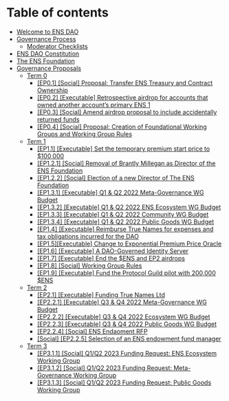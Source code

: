 # Table of contents

* [Welcome to ENS DAO](README.md)
* [Governance Process](process/README.md)
  * [Moderator Checklists](process/moderator-checklists.md)
* [ENS DAO Constitution](ens-dao-constitution.md)
* [The ENS Foundation](the-ens-foundation.md)
* [Governance Proposals](governance-proposals/README.md)
  * [Term 0](governance-proposals/term-0/README.md)
    * [\[EP0.1\] \[Social\] Proposal: Transfer ENS Treasury and Contract Ownership](governance-proposals/term-0/ep1-social-proposal-transfer-ens-treasury-and-contract-ownership.md)
    * [\[EP0.2\] \[Executable\] Retrospective airdrop for accounts that owned another account’s primary ENS 1](governance-proposals/term-0/ep2-executable-retrospective-airdrop-for-accounts-that-owned-another-accounts-primary-ens-1.md)
    * [\[EP0.3\] \[Social\] Amend airdrop proposal to include accidentally returned funds](governance-proposals/term-0/ep3-social-amend-airdrop-proposal-to-include-accidentally-returned-funds.md)
    * [\[EP0.4\] \[Social\] Proposal: Creation of Foundational Working Groups and Working Group Rules](governance-proposals/term-0/ep4-social-proposal-creation-of-foundational-working-groups-and-working-group-rules.md)
  * [Term 1](governance-proposals/term-1/README.md)
    * [\[EP1.1\] \[Executable\] Set the temporary premium start price to $100,000](governance-proposals/term-1/ep5-executable-set-the-temporary-premium-start-price-to-usd100-000.md)
    * [\[EP1.2.1\] \[Social\] Removal of Brantly Millegan as Director of the ENS Foundation](governance-proposals/term-1/ep6.1-social-removal-of-brantly-millegan-as-director-of-the-ens-foundation.md)
    * [\[EP1.2.2\] \[Social\] Election of a new Director of The ENS Foundation](governance-proposals/term-1/ep6.2-social-election-of-a-new-director-of-the-ens-foundation.md)
    * [\[EP1.3.1\] \[Executable\] Q1 & Q2 2022 Meta-Governance WG Budget](governance-proposals/term-1/ep7.1-executable-q1-and-q2-2022-meta-governance-wg-budget.md)
    * [\[EP1.3.2\] \[Executable\] Q1 & Q2 2022 ENS Ecosystem WG Budget](governance-proposals/term-1/ep7.2-executable-q1-and-q2-2022-ens-ecosystem-wg-budget.md)
    * [\[EP1.3.3\] \[Executable\] Q1 & Q2 2022 Community WG Budget](governance-proposals/term-1/ep7.3-executable-q1-and-q2-2022-community-wg-budget.md)
    * [\[EP1.3.4\] \[Executable\] Q1 & Q2 2022 Public Goods WG Budget](governance-proposals/term-1/ep7.4-executable-q1-and-q2-2022-public-goods-wg-budget.md)
    * [\[EP1.4\] \[Executable\] Reimburse True Names for expenses and tax obligations incurred for the DAO](governance-proposals/term-1/ep8-executable-reimburse-true-names-for-expenses-and-tax-obligations-incurred-for-the-dao.md)
    * [\[EP1.5\]\[Executable\] Change to Exponential Premium Price Oracle](governance-proposals/term-1/ep9-executable-change-to-exponential-premium-price-oracle.md)
    * [\[EP1.6\] \[Executable\] A DAO-Governed Identity Server](governance-proposals/term-1/ep10-executable-a-dao-governed-identity-server.md)
    * [\[EP1.7\] \[Executable\] End the $ENS and EP2 airdrops](governance-proposals/term-1/ep11-executable-end-airdrop.md)
    * [\[EP1.8\] \[Social\] Working Group Rules](governance-proposals/term-1/ep12-working-group-rules.md)
    * [\[EP1.9\] \[Executable\] Fund the Protocol Guild pilot with 200,000 $ENS](governance-proposals/term-1/ep13-protocol-guild-pilot.md)
  * [Term 2](governance-proposals/term-2/README.md)
    * [\[EP2.1\] \[Executable\] Funding True Names Ltd](governance-proposals/term-2/ep14-funding-true-names-ltd.md)
    * [\[EP2.2.1\] \[Executable\] Q3 & Q4 2022 Meta-Governance WG Budget](governance-proposals/term-2/ep16.1-executable-q3-and-q4-2022-meta-governance-wg-budget.md)
    * [\[EP2.2.2\] \[Executable\] Q3 & Q4 2022 Ecosystem WG Budget](governance-proposals/term-2/ep16.2-executable-q3-and-q4-2022-ens-ecosystem-wg-budget.md)
    * [\[EP2.2.3\] \[Executable\] Q3 & Q4 2022 Public Goods WG Budget](governance-proposals/term-2/ep16.3-executable-q3-and-q4-2022-public-goods-wg-budget.md)
    * [\[EP2.2.4\] \[Social\] ENS Endaoment RFP](governance-proposals/term-2/ep2.2.4-social-ens-endaoment-rfp.md)
    * [\[Social\] \[EP2.2.5\] Selection of an ENS endowment fund manager](governance-proposals/term-2/social-ep2.2.5-selection-of-an-ens-endowment-fund-manager.md)
  * [Term 3](governance-proposals/term-3/README.md)
    * [\[EP3.1.1\] \[Social\] Q1/Q2 2023 Funding Request: ENS Ecosystem Working Group](governance-proposals/term-3/ep3.1.1-social-q1-q2-2023-funding-request-ens-ecosystem-working-group.md)
    * [\[EP3.1.2\] \[Social\] Q1/Q2 2023 Funding Request: Meta-Governance Working Group](governance-proposals/term-3/ep3.1.2-social-q1-q2-2023-funding-request-meta-governance-working-group.md)
    * [\[EP3.1.3\] \[Social\] Q1/Q2 2023 Funding Request: Public Goods Working Group](governance-proposals/term-3/ep3.1.3-social-q1-q2-2023-funding-request-public-goods-working-group.md)
